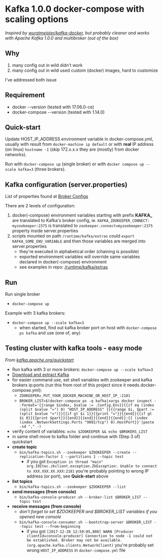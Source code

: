 # Kafka 1.0.0 docker-compose with scaling options

_Inspired by [wurstmeister/kafka-docker](https://github.com/wurstmeister/kafka-docker), 
but probably cleaner and works with Apache Kafka 1.0.0 and multibroker (out of the box)_

## Why

 1. many config out in wild didn't work
 1. many config out in wild used custom (docker) images, hard to customize
 
I've addressed both issue

## Requirement

 * docker --version (tested with 17.06.0-ce)
 * docker-compose --version (tested with  1.14.0)

## Quick-start

Update HOST_IP_ADDRESS environment variable in docker-compose.yml, usually with result from `docker-machine ip default` or
with **real** IP address (on linux) `hostname -I` (skip 172.x.x.x they are (mostly) from docker networks).

Run with `docker-compose up` (single broker) or with `docker compose up --scale kafka=3` (three brokers). 

## Kafka configuration (server.properties)

List of properties found at [Broker Configs](https://kafka.apache.org/documentation/#brokerconfigs)

There are 2 levels of configuration:

 1. docker(-compose) environment variables starting with prefix **KAFKA_** are translated to Kafka's broker config, 
 ie. `KAFKA_ZOOKEEPER_CONNECT: myzookeeper:2375` is translated to `zookeeper.connect=myzookeeper:2375` property inside server.properties
 2. scripts mounted on path `/runtime/kafka/extras` could `export KAFKA_SOME_ENV_VARIABLE` and then those variables are merged into
 server.properties
    * they're executed in alphabetical order (chaining is possible)
    * exported environment variables will override same variables declared in docker(-compose) environment
    * see examples in repo: [/runtime/kafka/extras](https://github.com/trajakovic/kafka-docker-compose/tree/master/kafka/extras)

## Run

Run single broker

 * `docker-compose up`

Example with 3 kafka brokers:

 * `docker-compose up --scale kafka=3`
   * when started, find out kafka broker port on host with `docker-compose ps kafka` and use (one of, any) 
   
  
## Testing cluster with kafka tools - easy mode

_From [kafka.apache.org/quickstart](https://kafka.apache.org/quickstart)_

 * Run kafka with 3 or more brokers: `docker-compose up --scale kafka=3`
 * [Download and extract Kafka](https://www.apache.org/dyn/closer.cgi?path=/kafka/1.0.0/kafka_2.11-1.0.0.tgz)
 * for easier command use, set shell variables with zookeeper and kafka brokers ip:ports (run this from root of this project since it needs docker-compose.yml):
    * `ZOOKEEPER=_PUT_YOUR_DOCKER_MACHINE_OR_HOST_IP_:2181`
    * `BROKER_LIST=$(docker-compose ps -q kafka|xargs docker inspect --format='{{range $index, $value := .Config.Env}}{{if eq (index (split $value "=") 0) "HOST_IP_ADDRESS" }}{{range $i, $part := (split $value "=")}}{{if gt $i 1}}{{print "="}}{{end}}{{if gt $i 0}}{{print $part}}{{end}}{{end}}{{end}}{{end}}:{{ (index (index .NetworkSettings.Ports "9092/tcp") 0).HostPort}}'|paste -sd "," -)`
 * verify content of variables: `echo $ZOOKEEPER && echo $BROKERS_LIST`
 * in same shell move to kafka folder and continue with (Step 3 of) quickstart
 * **create topic**
   * `bin/kafka-topics.sh --zookeeper $ZOOKEEPER --create --replication-factor 1 --partitions 1 --topic test`
     * if you got `Exception in thread "main" org.I0Itec.zkclient.exception.ZkException: Unable to connect to XXX.XXX.XX.XXX:2181`
     you're probably pointing to wrong IP address (or port), see **Quick-start** above
 * **list topics**
   * `bin/kafka-topics.sh --zookeeper $ZOOKEEPER --list`
 * **send messages (from console)**
   * `bin/kafka-console-producer.sh --broker-list $BROKER_LIST --topic test`
 * **receive messages (from console)**
   * _don't forget to set $ZOOKEEPER and $BROKER_LIST variables if you opened new console_
   * `bin/kafka-console-consumer.sh --bootstrap-server $BROKER_LIST --topic test --from-beginning`
     * if you got `[2017-12-28 12:59:05,800] WARN [Producer clientId=console-producer] Connection to node -1 could not be established. Broker may not be available. (org.apache.kafka.clients.NetworkClient)`
     you're probably set wrong `HOST_IP_ADDRESS` in `docker-compose.yml` file
